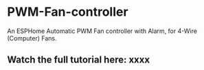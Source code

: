 # PWM-Fan-controller
An ESPHome Automatic PWM Fan controller with Alarm, for 4-Wire (Computer) Fans.

## Watch the full tutorial here: xxxx
